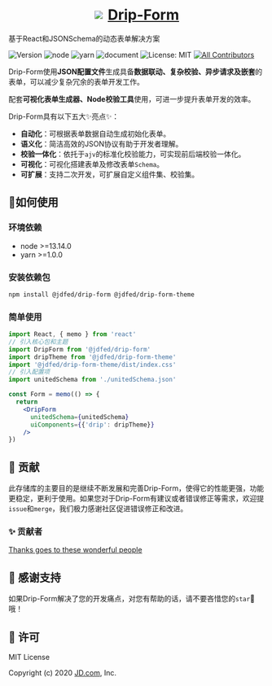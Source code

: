<a href='http://drip.jd.com/drip-form/index.html'>

<h1 style="display: flex; align-items: center; justify-content: center">
  <img src='https://storage.360buyimg.com/imgtools/7e0e546a96-d962c880-f9a2-11eb-bf08-d585041b7c80.svg'/>
  <span style="margin-left: 10px">Drip-Form</span>
</h1>
</a>
基于React和JSONSchema的动态表单解决方案

<!-- ALL-CONTRIBUTORS-BADGE:START - Do not remove or modify this section -->
[contributors]: https://img.shields.io/badge/all_contributors-11-orange.svg?style=flat-square 'Number of contributors on All-Contributors'
<!-- ALL-CONTRIBUTORS-BADGE:END -->

![Version](https://img.shields.io/badge/version-1.0.0-blue.svg?cacheSeconds=2592000)
![node](https://img.shields.io/badge/node-%3E%3D13.14.0-blue.svg)
![yarn](https://img.shields.io/badge/yarn-%3E%3D1.0.0-blue.svg)
![document](https://img.shields.io/badge/documentation-yes-brightgreen.svg)
![License: MIT](https://img.shields.io/badge/License-MIT-yellow.svg)
[![All Contributors][contributors]](#contributors-)


Drip-Form使用**JSON配置文件**生成具备**数据联动、复杂校验、异步请求及嵌套**的表单，可以减少复杂冗余的表单开发工作。

配套**可视化表单生成器、Node校验工具**使用，可进一步提升表单开发的效率。

Drip-Form具有以下五大✨亮点✨：

* **自动化**：可根据表单数据自动生成初始化表单。
* **语义化**：简洁高效的JSON协议有助于开发者理解。
* **校验一体化**：依托于`ajv`的标准化校验能力，可实现前后端校验一体化。
* **可视化**：可视化搭建表单及修改表单`Schema`。
* **可扩展**：支持二次开发，可扩展自定义组件集、校验集。

## 🔨如何使用
### 环境依赖

- node >=13.14.0
- yarn >=1.0.0

### 安装依赖包

```sh
npm install @jdfed/drip-form @jdfed/drip-form-theme
```

### 简单使用

```jsx
import React, { memo } from 'react'
// 引入核心包和主题
import DripForm from '@jdfed/drip-form'
import dripTheme from '@jdfed/drip-form-theme'
import '@jdfed/drip-form-theme/dist/index.css'
// 引入配置项
import unitedSchema from './unitedSchema.json'

const Form = memo(() => {
  return 
    <DripForm
      unitedSchema={unitedSchema}
      uiComponents={{'drip': dripTheme}}
    />
})
```

## 🤔 贡献
此存储库的主要目的是继续不断发展和完善Drip-Form，使得它的性能更强，功能更稳定，更利于使用。如果您对于Drip-Form有建议或者错误修正等需求，欢迎提`issue`和`merge`，我们极力感谢社区促进错误修正和改进。

### ✨ 贡献者

[Thanks goes to these wonderful people](./CONTRIBUTORS.md)

## 🌟 感谢支持

如果Drip-Form解决了您的开发痛点，对您有帮助的话，请不要吝惜您的`star`🌟哦！

## 📄 许可
MIT License

Copyright (c) 2020 <a href='https://www.jd.com/'>JD.com</a>, Inc.


